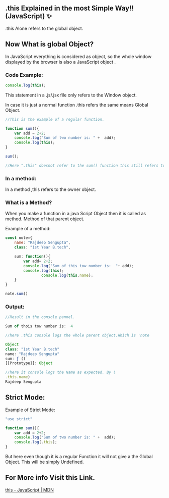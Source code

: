 ## .this Explained in the most Simple Way!! (JavaScript) ✨

.this Alone refers to the global object.

## Now What is global Object?

In JavaScript everything is considered as object, so the whole window displayed by the browser is also a JavaScript object .

### Code Example:

```jsx
console.log(this);
```

This statement in a .js/.jsx file only refers to the Window object. 

In case it is just a normal function .this refers the same means Global Object.

```jsx
//This is the example of a regular function.

function sum(){
	var add = 2+2;
	console.log("Sum of two number is: " +  add);
	console.log(this);
}

sum();

//Here ".this" doesnot refer to the sum() function this still refers to the global function.
```

### In a method:

In a method ,this refers to the owner object. 

### What is a Method?

When you make a function in a java Script Object then it is called as method. Method of that parent object.

Example of a method:

```jsx
const note={
    name: "Rajdeep Sengupta",
    class: "1st Year B.tech",

    sum: function(){
        var add= 2+2;
        console.log("Sum of this tow number is:  "+ add);
        console.log(this);
				console.log(this.name);
    }
}

note.sum()
```

 

### Output:

```jsx
//Result in the console pannel.

Sum of thois tow number is:  4

//here .this console logs the whole parent object.Which is 'note

Object
class: "1st Year B.tech"
name: "Rajdeep Sengupta"
sum: ƒ ()
[[Prototype]]: Object

//here it console logs the Name as expected. By (
.this.name)
Rajdeep Sengupta
```

## Strict Mode:

Example of Strict Mode:

```jsx
"use strict"

function sum(){
	var add = 2+2;
	console.log("Sum of two number is: " +  add);
	console.log(.this);
}
```

But here even though it is a regular Function it will not give a the Global Object. This will be simply Undefined.

## For More info Visit this Link.

[this - JavaScript | MDN](https://developer.mozilla.org/en-US/docs/Web/JavaScript/Reference/Operators/this)